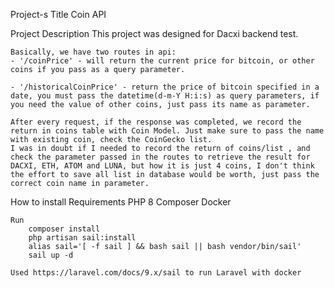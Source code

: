 Project-s Title 
    Coin API

Project Description
    This project was designed for Dacxi backend test.
    
    Basically, we have two routes in api:
    - '/coinPrice' - will return the current price for bitcoin, or other coins if you pass as a query parameter.
    
    - '/historicalCoinPrice' - return the price of bitcoin specified in a date, you must pass the datetime(d-m-Y H:i:s) as query parameters, if you need the value of other coins, just pass its name as parameter.

    After every request, if the response was completed, we record the return in coins table with Coin Model. Just make sure to pass the name with existing coin, check the CoinGecko list.
    I was in doubt if I needed to record the return of coins/list , and check the parameter passed in the routes to retrieve the result for DACXI, ETH, ATOM and LUNA, but how it is just 4 coins, I don't think the effort to save all list in database would be worth, just pass the correct coin name in parameter.

How to install
    Requirements
        PHP 8
        Composer
        Docker

    Run 
        composer install
        php artisan sail:install
        alias sail='[ -f sail ] && bash sail || bash vendor/bin/sail'
        sail up -d
    
    Used https://laravel.com/docs/9.x/sail to run Laravel with docker

